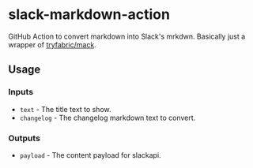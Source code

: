 # slack-markdown-action
GitHub Action to convert markdown into Slack's mrkdwn. Basically just a wrapper of [tryfabric/mack](https://github.com/tryfabric/mack).

## Usage

### Inputs

* `text` - The title text to show.
* `changelog` - The changelog markdown text to convert.

### Outputs

* `payload` - The content payload for slackapi.
